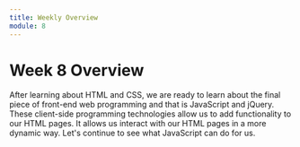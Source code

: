 ```yaml
---
title: Weekly Overview
module: 8
---
```


# Week 8 Overview <br />


After learning about HTML and CSS, we are ready to learn about the final piece of front-end web programming and that is JavaScript and jQuery. These client-side programming technologies allow us to add functionality to our HTML pages.  It allows us interact with our HTML pages in a more dynamic way. Let's continue to see what JavaScript can do for us.
